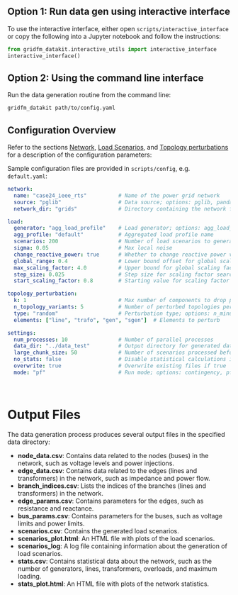 ## Option 1: Run data gen using interactive interface

To use the interactive interface, either open `scripts/interactive_interface` or copy the following into a Jupyter notebook and follow the instructions:

```python
from gridfm_datakit.interactive_utils import interactive_interface
interactive_interface()
```


## Option 2: Using the command line interface

Run the data generation routine from the command line:

```bash
gridfm_datakit path/to/config.yaml
```


## Configuration Overview

Refer to the sections [Network](network.md), [Load Scenarios](load_scenarios.md), and [Topology perturbations](topology_perturbations.md) for a description of the configuration parameters:

Sample configuration files are provided in `scripts/config`, e.g. `default.yaml`:

```yaml
network:
  name: "case24_ieee_rts"          # Name of the power grid network
  source: "pglib"                  # Data source; options: pglib, pandapower, file
  network_dir: "grids"             # Directory containing the network files

load:
  generator: "agg_load_profile"    # Load generator; options: agg_load_profile, powergraph
  agg_profile: "default"           # Aggregated load profile name
  scenarios: 200                   # Number of load scenarios to generate
  sigma: 0.05                      # Max local noise
  change_reactive_power: true      # Whether to change reactive power values
  global_range: 0.4                # Lower bound offset for global scaling factor
  max_scaling_factor: 4.0          # Upper bound for global scaling factor
  step_size: 0.025                 # Step size for scaling factor search
  start_scaling_factor: 0.8        # Starting value for scaling factor

topology_perturbation:
  k: 1                             # Max number of components to drop per perturbation
  n_topology_variants: 5           # Number of perturbed topologies per scenario
  type: "random"                   # Perturbation type; options: n_minus_k, random, overloaded, none
  elements: ["line", "trafo", "gen", "sgen"]  # Elements to perturb

settings:
  num_processes: 10                # Number of parallel processes
  data_dir: "../data_test"         # Output directory for generated data
  large_chunk_size: 50             # Number of scenarios processed before saving
  no_stats: false                  # Disable statistical calculations if true
  overwrite: true                  # Overwrite existing files if true
  mode: "pf"                       # Run mode; options: contingency, pf
```

<br>

# Output Files

The data generation process produces several output files in the specified data directory:

- **node_data.csv**: Contains data related to the nodes (buses) in the network, such as voltage levels and power injections.
- **edge_data.csv**: Contains data related to the edges (lines and transformers) in the network, such as impedance and power flow.
- **branch_indices.csv**: Lists the indices of the branches (lines and transformers) in the network.
- **edge_params.csv**: Contains parameters for the edges, such as resistance and reactance.
- **bus_params.csv**: Contains parameters for the buses, such as voltage limits and power limits.
- **scenarios.csv**: Contains the generated load scenarios.
- **scenarios_plot.html**: An HTML file with plots of the load scenarios.
- **scenarios_log**: A log file containing information about the generation of load scenarios.
- **stats.csv**: Contains statistical data about the network, such as the number of generators, lines, transformers, overloads, and maximum loading.
- **stats_plot.html**: An HTML file with plots of the network statistics.

